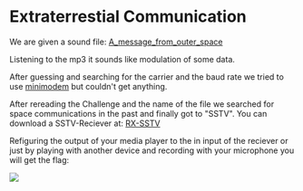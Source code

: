 Extraterrestial Communication
=============

We are given a sound file: [A_message_from_outer_space](/sources/A_message_from_outer_space.mp3)

Listening to the mp3 it sounds like modulation of some data.

After guessing and searching for the carrier and the baud rate we tried to use [minimodem](https://github.com/kamalmostafa/minimodem) but couldn't get anything.

After rereading the Challenge and the name of the file we searched for space communications in the past and finally got to "SSTV".
You can download a SSTV-Reciever at: [RX-SSTV](https://oe5lxr.at/decode-sstv-with-mmsstv/)

Refiguring the output of your media player to the in input of the reciever or just by playing with another device and recording with your microphone you will get the flag:

<img src="/sources/rec.png">

